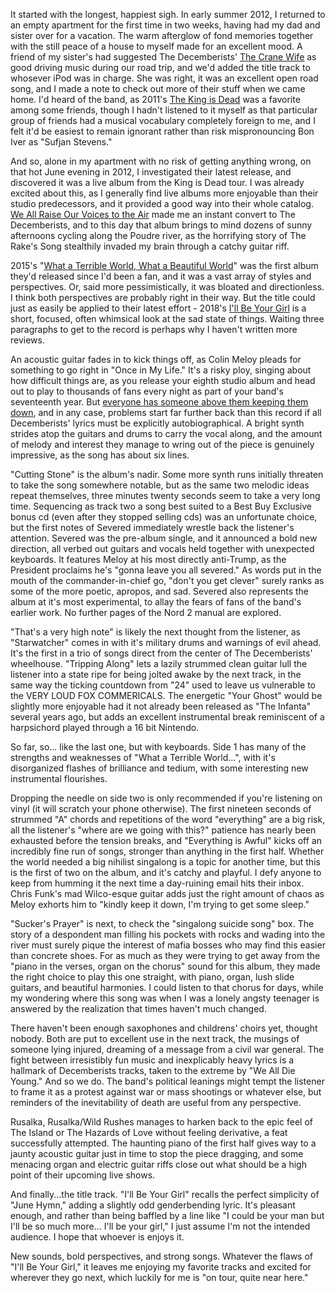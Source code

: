 It started with the longest, happiest sigh. In early summer 2012, I returned to an empty apartment for the first time in two weeks, having had my dad and sister over for a vacation. The warm afterglow of fond memories together with the still peace of a house to myself made for an excellent mood. A friend of my sister's had suggested The Decemberists' [The Crane Wife][cw] as good driving music during our road trip, and we'd added the title track to whosever iPod was in charge. She was right, it was an excellent open road song, and I made a note to check out more of their stuff when we came home. I'd heard of the band, as 2011's [The King is Dead][kd] was a favorite among some friends, though I hadn't listened to it myself as that particular group of friends had a musical vocabulary completely foreign to me, and I felt it'd be easiest to remain ignorant rather than risk mispronouncing Bon Iver as "Sufjan Stevens." 

And so, alone in my apartment with no risk of getting anything wrong, on that hot June evening in 2012, I investigated their latest release, and discovered it was a live album from the King is Dead tour. I was already excited about this, as I generally find live albums more enjoyable than their studio predecessors, and it provided a good way into their whole catalog. [We All Raise Our Voices to the Air][wr] made me an instant convert to The Decemberists, and to this day that album brings to mind dozens of sunny afternoons cycling along the Poudre river, as the horrifying story of The Rake's Song stealthily invaded my brain through a catchy guitar riff. 

2015's "[What a Terrible World, What a Beautiful World][wt]" was the first album they'd released since I'd been a fan, and it was a vast array of styles and perspectives. Or, said more pessimistically, it was bloated and directionless. I think both perspectives are probably right in their way. But the title could just as easily be applied to their latest effort - 2018's [I'll Be Your Girl][ib] is a short, focused, often whimsical look at the sad state of things. Waiting three paragraphs to get to the record is perhaps why I haven't written more reviews.

An acoustic guitar fades in to kick things off, as Colin Meloy pleads for something to go right in "Once in My Life." It's a risky ploy, singing about how difficult things are, as you release your eighth studio album and head out to play to thousands of fans every night as part of your band's seventeenth year. But [everyone has someone above them keeping them down][bbl], and in any case, problems start far further back than this record if all Decemberists' lyrics must be explicitly autobiographical. A bright synth strides atop the guitars and drums to carry the vocal along, and the amount of melody and interest they manage to wring out of the piece is genuinely impressive, as the song has about six lines.

"Cutting Stone" is the album's nadir. Some more synth runs initially threaten to take the song somewhere notable, but as the same two melodic ideas repeat themselves, three minutes twenty seconds seem to take a very long time. Sequencing as track two a song best suited to a Best Buy Exclusive bonus cd (even after they stopped selling cds) was an unfortunate choice, but the first notes of Severed immediately wrestle back the listener's attention. Severed was the pre-album single, and it announced a bold new direction, all verbed out guitars and vocals held together with unexpected keyboards. It features Meloy at his most directly anti-Trump, as the President proclaims he's "gonna leave you all severed." As words put in the mouth of the commander-in-chief go, "don't you get clever" surely ranks as some of the more poetic, apropos, and sad. Severed also represents the album at it's most experimental, to allay the fears of fans of the band's earlier work. No further pages of the Nord 2 manual are explored.

"That's a very high note" is likely the next thought from the listener, as "Starwatcher" comes in with it's military drums and warnings of evil ahead. It's the first in a trio of songs direct from the center of The Decemberists' wheelhouse. "Tripping Along" lets a lazily strummed clean guitar lull the listener into a state ripe for being jolted awake by the next track, in the same way the ticking countdown from "24" used to leave us vulnerable to the VERY LOUD FOX COMMERICALS. The energetic "Your Ghost" would be slightly more enjoyable had it not already been released as "The Infanta" several years ago, but adds an excellent instrumental break reminiscent of a harpsichord played through a 16 bit Nintendo.

So far, so... like the last one, but with keyboards. Side 1 has many of the strengths and weaknesses of "What a Terrible World...", with it's disorganized flashes of brilliance and tedium, with some interesting new instrumental flourishes.

Dropping the needle on side two is only recommended if you're listening on vinyl (it will scratch your phone otherwise). The first nineteen seconds of strummed "A" chords and repetitions of the word "everything" are a big risk, all the listener's "where are we going with this?" patience has nearly been exhausted before the tension breaks, and "Everything is Awful" kicks off an incredibly fine run of songs, stronger than anything in the first half. Whether the world needed a big nihilist singalong is a topic for another time, but this is the first of two on the album, and it's catchy and playful. I defy anyone to keep from humming it the next time a day-ruining email hits their inbox. Chris Funk's mad Wilco-esque guitar adds just the right amount of chaos as Meloy exhorts him to "kindly keep it down, I'm trying to get some sleep."

"Sucker's Prayer" is next, to check the "singalong suicide song" box. The story of a despondent man filling his pockets with rocks and wading into the river must surely pique the interest of mafia bosses who may find this easier than concrete shoes. For as much as they were trying to get away from the "piano in the verses, organ on the chorus" sound for this album, they made the right choice to play this one straight, with piano, organ, lush slide guitars, and beautiful harmonies. I could listen to that chorus for days, while my wondering where this song was when I was a lonely angsty teenager is answered by the realization that times haven't much changed.

There haven't been enough saxophones and childrens' choirs yet, thought nobody. Both are put to excellent use in the next track, the musings of someone lying injured, dreaming of a message from a civil war general. The fight between irresistibly fun music and inexplicably heavy lyrics is a hallmark of Decemberists tracks, taken to the extreme by "We All Die Young." And so we do. The band's political leanings might tempt the listener to frame it as a protest against war or mass shootings or whatever else, but reminders of the inevitability of death are useful from any perspective. 

Rusalka, Rusalka/Wild Rushes manages to harken back to the epic feel of The Island or The Hazards of Love without feeling derivative, a feat successfully attempted. The haunting piano of the first half gives way to a jaunty acoustic guitar just in time to stop the piece dragging, and some menacing organ and electric guitar riffs close out what should be a high point of their upcoming live shows.

And finally...the title track. "I'll Be Your Girl" recalls the perfect simplicity of "June Hymn," adding a slightly odd genderbending lyric. It's pleasant enough, and rather than being baffled by a line like "I could be your man but I'll be so much more... I'll be your girl," I just assume I'm not the intended audience. I hope that whoever is enjoys it.

New sounds, bold perspectives, and strong songs. Whatever the flaws of "I'll Be Your Girl," it leaves me enjoying my favorite tracks and excited for wherever they go next, which luckily for me is "on tour, quite near here."

[cw]: https://itunes.apple.com/us/album/the-crane-wife/1044305402
[kd]: https://itunes.apple.com/us/album/the-king-is-dead/715554884
[wr]: https://itunes.apple.com/us/album/we-all-raise-our-voices-to-the-air-live-songs-04-11-08-11/715748912
[wt]: https://itunes.apple.com/us/album/what-a-terrible-world-what-a-beautiful-world/933134749
[ib]: https://itunes.apple.com/us/album/ill-be-your-girl/1333620066
[bbl]: https://www.biblegateway.com/passage/?search=Ecclesiastes%205:8&version=ESV
